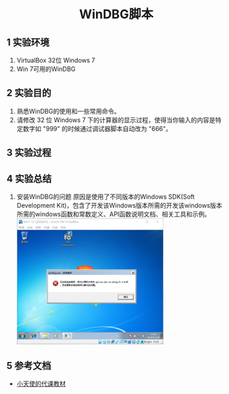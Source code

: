 # <center> WinDBG脚本 </center>

## 1 实验环境

1. VirtualBox 32位 Windows 7
2. Win 7可用的WinDBG

## 2 实验目的

1. 熟悉WinDBG的使用和一些常用命令。
2. 请修改 32 位 Windows 7 下的计算器的显示过程，使得当你输入的内容是特定数字如 "999" 的时候通过调试器脚本自动改为 "666"。

## 3 实验过程



## 4 实验总结 

1. 安装WinDBG的问题
   原因是使用了不同版本的Windows SDK(Soft Development Kit)，包含了开发该Windows版本所需的开发该windows版本所需的windows函数和常数定义、API函数说明文档、相关工具和示例。
   <img src="imgs/windbgerror.png" width=70% height=70%>



## 5 参考文档

* [小天使的代课教材](https://anjingcuc.github.io/courses-wiki/substitute/windbg-script/)